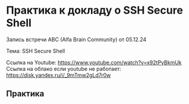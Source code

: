 # Практика к докладу о SSH Secure Shell

Запись встречи ABC (Alfa Brain Community) от 05.12.24

Тема: SSH Secure Shell

Ссылка на Youtube: <https://www.youtube.com/watch?v=x92tPyBkmUk>
Ссылка на облако если youtube не работает: <https://disk.yandex.ru/i/_9mTmw2gLd7r0w>

## Практика
